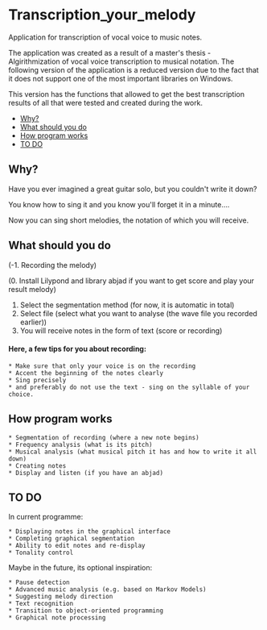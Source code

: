 # Transcription_your_melody
Application for transcription of vocal voice to music notes.

The application was created as a result of a master's thesis - Algirithmization of vocal voice transcription to musical notation. The following version of the application is a reduced version due to the fact that it does not support one of the most important libraries on Windows. 

This version has the functions that allowed to get the best transcription results of all that were tested and created during the work.

* [Why?](#why)
* [What should you do](#what-should-you-do)
* [How program works](#how-program-works)
* [TO DO](#to-do)
## Why?
Have you ever imagined a great guitar solo, but you couldn't write it down? 

You know how to sing it and you know you'll forget it in a minute....

Now you can sing short melodies, the notation of which you will receive.


## What should you do
(-1. Recording the melody)

(0. Install Lilypond and library abjad if you want to get score and play your result melody)

1. Select the segmentation method (for now, it is automatic in total)
2. Select file (select what you want to analyse (the wave file you recorded earlier))
3. You will receive notes in the form of text (score or recording)


#### Here, a few tips for you about recording:
```
* Make sure that only your voice is on the recording
* Accent the beginning of the notes clearly
* Sing precisely
* and preferably do not use the text - sing on the syllable of your choice.
```



## How program works
```
* Segmentation of recording (where a new note begins)    
* Frequency analysis (what is its pitch)
* Musical analysis (what musical pitch it has and how to write it all down)
* Creating notes
* Display and listen (if you have an abjad)
```

## TO DO
In current programme:
```
* Displaying notes in the graphical interface
* Completing graphical segmentation
* Ability to edit notes and re-display
* Tonality control
```
Maybe in the future, its optional inspiration:
```
* Pause detection
* Advanced music analysis (e.g. based on Markov Models)
* Suggesting melody direction
* Text recognition
* Transition to object-oriented programming
* Graphical note processing
```
